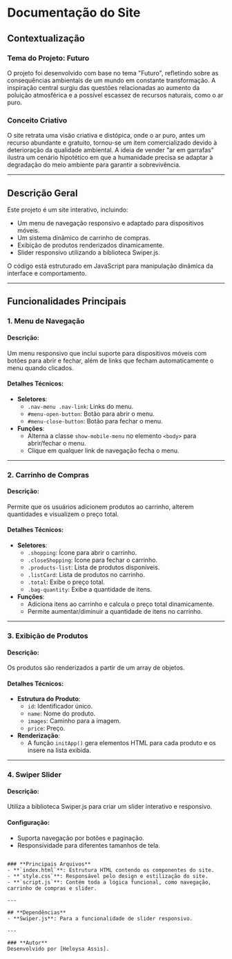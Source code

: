 # Documentação do Site

## **Contextualização**
### **Tema do Projeto: Futuro**
O projeto foi desenvolvido com base no tema "Futuro", refletindo sobre as consequências ambientais de um mundo em constante transformação. A inspiração central surgiu das questões relacionadas ao aumento da poluição atmosférica e a possível escassez de recursos naturais, como o ar puro.

### **Conceito Criativo**
O site retrata uma visão criativa e distópica, onde o ar puro, antes um recurso abundante e gratuito, tornou-se um item comercializado devido à deterioração da qualidade ambiental. A ideia de vender "ar em garrafas" ilustra um cenário hipotético em que a humanidade precisa se adaptar à degradação do meio ambiente para garantir a sobrevivência.

---

## **Descrição Geral**

Este projeto é um site interativo, incluindo:
- Um menu de navegação responsivo e adaptado para dispositivos móveis.
- Um sistema dinâmico de carrinho de compras.
- Exibição de produtos renderizados dinamicamente.
- Slider responsivo utilizando a biblioteca Swiper.js.

O código está estruturado em JavaScript para manipulação dinâmica da interface e comportamento.

---

## **Funcionalidades Principais**

### 1. **Menu de Navegação**

#### **Descrição**:
Um menu responsivo que inclui suporte para dispositivos móveis com botões para abrir e fechar, além de links que fecham automaticamente o menu quando clicados.

#### **Detalhes Técnicos**:
- **Seletores**:
  - `.nav-menu .nav-link`: Links do menu.
  - `#menu-open-button`: Botão para abrir o menu.
  - `#menu-close-button`: Botão para fechar o menu.
- **Funções**:
  - Alterna a classe `show-mobile-menu` no elemento `<body>` para abrir/fechar o menu.
  - Clique em qualquer link de navegação fecha o menu.

---

### 2. **Carrinho de Compras**

#### **Descrição**:
Permite que os usuários adicionem produtos ao carrinho, alterem quantidades e visualizem o preço total.

#### **Detalhes Técnicos**:
- **Seletores**:
  - `.shopping`: Ícone para abrir o carrinho.
  - `.closeShopping`: Ícone para fechar o carrinho.
  - `.products-list`: Lista de produtos disponíveis.
  - `.listCard`: Lista de produtos no carrinho.
  - `.total`: Exibe o preço total.
  - `.bag-quantity`: Exibe a quantidade de itens.
- **Funções**:
  - Adiciona itens ao carrinho e calcula o preço total dinamicamente.
  - Permite aumentar/diminuir a quantidade de itens no carrinho.

---

### 3. **Exibição de Produtos**

#### **Descrição**:
Os produtos são renderizados a partir de um array de objetos.

#### **Detalhes Técnicos**:
- **Estrutura do Produto**:
  - `id`: Identificador único.
  - `name`: Nome do produto.
  - `images`: Caminho para a imagem.
  - `price`: Preço.
- **Renderização**:
  - A função `initApp()` gera elementos HTML para cada produto e os insere na lista exibida.

---

### 4. **Swiper Slider**

#### **Descrição**:
Utiliza a biblioteca Swiper.js para criar um slider interativo e responsivo.

#### **Configuração**:
- Suporta navegação por botões e paginação.
- Responsividade para diferentes tamanhos de tela.

```

### **Principais Arquivos**
- **`index.html`**: Estrutura HTML contendo os componentes do site.
- **`style.css`**: Responsável pelo design e estilização do site.
- **`script.js`**: Contém toda a lógica funcional, como navegação, carrinho de compras e slider.

---

## **Dependências**
- **Swiper.js**: Para a funcionalidade de slider responsivo.

---

### **Autor**
Desenvolvido por [Heloysa Assis].
